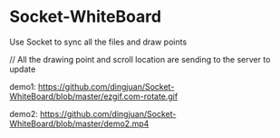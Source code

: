 # Socket-WhiteBoard
Use Socket to sync all the files and draw points

// All the drawing point and scroll location are sending to the server to update

demo1: https://github.com/dingjuan/Socket-WhiteBoard/blob/master/ezgif.com-rotate.gif

demo2: https://github.com/dingjuan/Socket-WhiteBoard/blob/master/demo2.mp4

